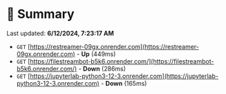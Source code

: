 # 📖 Summary
Last updated: **6/12/2024, 7:23:17 AM**

- `GET` [https://restreamer-09gx.onrender.com](https://restreamer-09gx.onrender.com) - **Up** (449ms)
- `GET` [https://filestreambot-b5k6.onrender.com/](https://filestreambot-b5k6.onrender.com/) - **Down** (286ms)
- `GET` [https://jupyterlab-python3-12-3.onrender.com](https://jupyterlab-python3-12-3.onrender.com) - **Down** (165ms)
